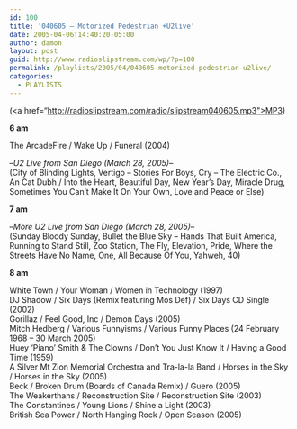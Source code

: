 ```yaml
---
id: 100
title: '040605 – Motorized Pedestrian +U2live'
date: 2005-04-06T14:40:20-05:00
author: damon
layout: post
guid: http://www.radioslipstream.com/wp/?p=100
permalink: /playlists/2005/04/040605-motorized-pedestrian-u2live/
categories:
  - PLAYLISTS
---
```

(<a href=“http://radioslipstream.com/radio/slipstream040605.mp3">MP3</a>)

**6 am** 

The ArcadeFire / Wake Up / Funeral (2004)

–_U2 Live from San Diego (March 28, 2005)_–  
(City of Blinding Lights, Vertigo – Stories For Boys, Cry – The Electric Co., An Cat Dubh / Into the Heart, Beautiful Day, New Year’s Day, Miracle Drug, Sometimes You Can’t Make It On Your Own, Love and Peace or Else)

**7 am**

–_More U2 Live from San Diego (March 28, 2005)_–  
(Sunday Bloody Sunday, Bullet the Blue Sky – Hands That Built America, Running to Stand Still, Zoo Station, The Fly, Elevation, Pride, Where the Streets Have No Name, One, All Because Of You, Yahweh, 40)

**8 am** 

White Town / Your Woman / Women in Technology (1997)  
DJ Shadow / Six Days (Remix featuring Mos Def) / Six Days CD Single (2002)  
Gorillaz / Feel Good, Inc / Demon Days (2005)  
Mitch Hedberg / Various Funnyisms / Various Funny Places (24 February 1968 – 30 March 2005)  
Huey ‘Piano’ Smith & The Clowns / Don’t You Just Know It / Having a Good Time (1959)  
A Silver Mt Zion Memorial Orchestra and Tra-la-la Band / Horses in the Sky / Horses in the Sky (2005)  
Beck / Broken Drum (Boards of Canada Remix) / Guero (2005)  
The Weakerthans / Reconstruction Site / Reconstruction Site (2003)  
The Constantines / Young Lions / Shine a Light (2003)  
British Sea Power / North Hanging Rock / Open Season (2005)